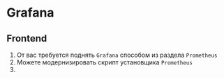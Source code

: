 # Grafana

## Frontend

1. От вас требуется поднять `Grafana` способом из раздела `Prometheus`
  2. Можете модернизировать скрипт установщика `Prometheus`
3. 
